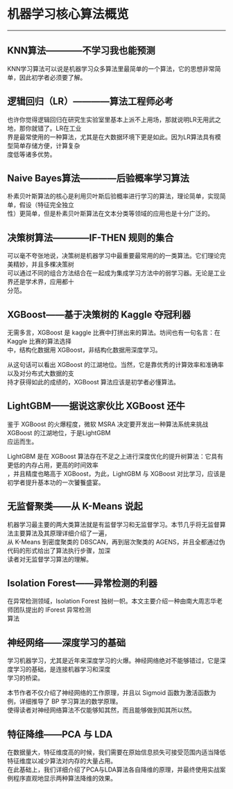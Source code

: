 机器学习核心算法概览
===================

*****************

## KNN算法————不学习我也能预测<br>
  KNN学习算法可以说是机器学习众多算法里最简单的一个算法，它的思想非常简单，因此初学者必须要了解。



## 逻辑回归（LR）————算法工程师必考
  也许你觉得逻辑回归在研究生实验室里基本上派不上用场，那就说明LR无用武之地，那你就错了。LR在工业<br>
界是最常使用的一种算法，尤其是在大数据环境下更是如此。因为LR算法具有模型简单存储方便，计算复杂<br>
度低等诸多优势。



## Naive Bayes算法————后验概率学习算法
  朴素贝叶斯算法的核心是利用贝叶斯后验概率进行学习的算法，理论简单，实现简单，假设（特征完全独立<br>
性）更简单，但是朴素贝叶斯算法在文本分类等领域的应用也是十分广泛的。



## 决策树算法————IF-THEN 规则的集合
  可以毫不夸张地说，决策树是机器学习中最重要最常用的的一类算法。它们理论完美精妙，并且多棵决策树<br>
可以通过不同的组合方法结合在一起成为集成学习方法中的弱学习器。无论是工业界还是学术界，应用都十<br>
分范。



## XGBoost——基于决策树的 Kaggle 夺冠利器 
  无需多言，XGBoost 是 kaggle 比赛中打拼出来的算法。坊间也有一句名言：在 Kaggle 比赛的算法选择<br>
中，结构化数据用 XGBoost，非结构化数据用深度学习。

从这句话可以看出 XGBoost 的江湖地位。当然，它是靠优秀的计算效率和准确率以及对分布式大数据的支<br>
持才获得如此的成绩的，XGBoost 算法应该是初学者必懂算法。



## LightGBM——据说这家伙比 XGBoost 还牛 
  鉴于 XGBoost 的火爆程度，微软 MSRA 决定要开发出一种算法系统来挑战 XGBoost 的江湖地位，于是LightGBM<br>
应运而生。

LightGBM 是在 XGBoost 算法存在不足之上进行深度优化的提升树算法：它具有更低的内存占用，更高的时间效率<br>
，并且精度也略高于 XGBoost，为此，LightGBM 与 XGBoost 对比学习，应该是初学者提升基本功的一次饕餮盛宴。



## 无监督聚类——从 K-Means 说起
  机器学习最主要的两大类算法就是有监督学习和无监督学习。本节几乎将无监督算法主要算法及其原理详细介绍了一遍，<br>
从 K-Means 到密度聚类的 DBSCAN，再到层次聚类的 AGENS，并且全都通过伪代码的形式给出了算法执行步骤，加深<br>
读者对无监督学习算法的理解。



## Isolation Forest——异常检测的利器 
  在异常检测领域，Isolation Forest 独树一帜。本文主要介绍一种由南大周志华老师团队提出的 IForest 异常检测<br>
算法



## 神经网络——深度学习的基础
  学习机器学习，尤其是近年来深度学习的火爆。神经网络绝对不能够错过，它是深度学习的基础，是连接机器学习和深度<br>
学习的桥梁。

  本节作者不仅介绍了神经网络的工作原理，并且以 Sigmoid 函数为激活函数为例，详细推导了 BP 学习算法的数学原理。<br>
使得读者对神经网络算法不仅能够知其然，而且能够做到知其所以然。



## 特征降维——PCA 与 LDA 
  在数据量大，特征维度高的时候，我们需要在原始信息损失可接受范围内适当降低特征维度以减少算法对内存的大量占用。<br>
在此基础上，我们详细介绍了PCA与LDA算法各自降维的原理，并最终使用实战案例程序直观地显示两种算法降维的效果。

